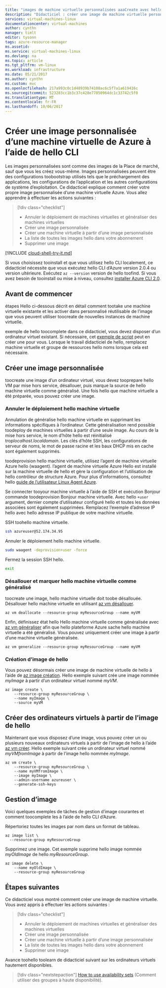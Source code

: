 ```yaml
---
title: "images de machine virtuelle personnalisées aaaCreate avec hello CLI d’Azure | Documents Microsoft"
description: "Didacticiel : créer une image de machine virtuelle personnalisée à l’aide de hello CLI d’Azure."
services: virtual-machines-linux
documentationcenter: virtual-machines
author: cynthn
manager: timlt
editor: tysonn
tags: azure-resource-manager
ms.assetid: 
ms.service: virtual-machines-linux
ms.devlang: na
ms.topic: article
ms.tgt_pltfrm: vm-linux
ms.workload: infrastructure
ms.date: 05/21/2017
ms.author: cynthn
ms.custom: mvc
ms.openlocfilehash: 217a993c0c1d48939b74108ac6c5f7a1a619416c
ms.sourcegitcommit: 523283cc1b3c37c428e77850964dc1c33742c5f0
ms.translationtype: MT
ms.contentlocale: fr-FR
ms.lasthandoff: 10/06/2017
---
```

# <a name="create-a-custom-image-of-an-azure-vm-using-hello-cli"></a>Créer une image personnalisée d’une machine virtuelle de Azure à l’aide de hello CLI

Les images personnalisées sont comme des images de la Place de marché, sauf que vous les créez vous-même. Images personnalisées peuvent être des configurations toobootstrap utilisés tels que le préchargement des applications, les configurations de l’application et les autres configurations de système d’exploitation. Ce didacticiel explique comment créer votre propre image personnalisée d’une machine virtuelle Azure. Vous allez apprendre à effectuer les actions suivantes :

> [!div class="checklist"]
> * Annuler le déploiement de machines virtuelles et généraliser des machines virtuelles
> * Créer une image personnalisée
> * Créer une machine virtuelle à partir d’une image personnalisée
> * La liste de toutes les images hello dans votre abonnement
> * Supprimer une image


[!INCLUDE [cloud-shell-try-it.md](../../../includes/cloud-shell-try-it.md)]

Si vous choisissez tooinstall et que vous utilisez hello CLI localement, ce didacticiel nécessite que vous exécutez hello CLI d’Azure version 2.0.4 ou version ultérieure. Exécutez `az --version` version de hello toofind. Si vous avez besoin de tooinstall ou mise à niveau, consultez [installer Azure CLI 2.0]( /cli/azure/install-azure-cli). 

## <a name="before-you-begin"></a>Avant de commencer

étapes Hello ci-dessous décrit en détail comment tootake une machine virtuelle existante et les activer dans personnalisé réutilisable de l’image que vous peuvent utiliser toocreate de nouvelles instances de machine virtuelle.

exemple de hello toocomplete dans ce didacticiel, vous devez disposer d’un ordinateur virtuel existant. Si nécessaire, cet [exemple de script](../scripts/virtual-machines-linux-cli-sample-create-vm-nginx.md) peut en créer une pour vous. Lorsque le travail didacticiel de hello, remplacez machine virtuelle et groupe de ressources hello noms lorsque cela est nécessaire.

## <a name="create-a-custom-image"></a>Créer une image personnalisée

toocreate une image d’un ordinateur virtuel, vous devez tooprepare hello VM par mise hors service, désallouer, puis marque la source de hello machine virtuelle comme généralisé. Une fois hello que machine virtuelle a été préparée, vous pouvez créer une image.

### <a name="deprovision-hello-vm"></a>Annuler le déploiement hello machine virtuelle 

Annulation de généralise hello machine virtuelle en supprimant les informations spécifiques à l’ordinateur. Cette généralisation rend possible toodeploy de machines virtuelles à partir d’une seule image. Au cours de la mise hors service, le nom d’hôte hello est réinitialisé trop*localhost.localdomain*. Les clés d’hôte SSH, les configurations de serveur de noms, le mot de passe racine et les baux DHCP mis en cache sont également supprimés.

toodeprovision hello machine virtuelle, utilisez l’agent de machine virtuelle Azure hello (waagent). l’agent de machine virtuelle Azure Hello est installé sur la machine virtuelle de hello et gère la configuration et l’utilisation de hello contrôleur de structure Azure. Pour plus d’informations, consultez hello [guide de l’utilisateur Linux Agent Azure](agent-user-guide.md).

Se connecter tooyour machine virtuelle à l’aide de SSH et exécution Bonjour commande toodeprovision Bonjour machine virtuelle. Avec hello `+user` argument, dernier compte d’utilisateur configuré hello et toutes les données associées sont également supprimées. Remplacez l’exemple d’adresse IP hello avec hello adresse IP publique de votre machine virtuelle.

SSH toohello machine virtuelle.
```bash
ssh azureuser@52.174.34.95
```
Annuler le déploiement hello machine virtuelle.

```bash
sudo waagent -deprovision+user -force
```
Fermez la session SSH hello.

```bash
exit
```

### <a name="deallocate-and-mark-hello-vm-as-generalized"></a>Désallouer et marquer hello machine virtuelle comme généralisé

toocreate une image, hello machine virtuelle doit toobe désallouée. Désallouer hello machine virtuelle en utilisant [az vm désallouer](/cli//azure/vm#deallocate). 
   
```azurecli-interactive 
az vm deallocate --resource-group myResourceGroup --name myVM
```

Enfin, définissez état hello Hello machine virtuelle comme généralisée avec [az vm généraliser](/cli//azure/vm#generalize) afin que hello plateforme Azure sache hello machine virtuelle a été généralisé. Vous pouvez uniquement créer une image à partir d’une machine virtuelle généralisée.
   
```azurecli-interactive 
az vm generalize --resource-group myResourceGroup --name myVM
```

### <a name="create-hello-image"></a>Création d’image de hello

Vous pouvez désormais créer une image de machine virtuelle de hello à l’aide de [az image création](/cli//azure/image#create). Hello exemple suivant crée une image nommée *myImage* à partir d’un ordinateur virtuel nommé *myVM*.
   
```azurecli-interactive 
az image create \
    --resource-group myResourceGroup \
    --name myImage \
    --source myVM
```
 
## <a name="create-vms-from-hello-image"></a>Créer des ordinateurs virtuels à partir de l’image de hello

Maintenant que vous disposez d’une image, vous pouvez créer un ou plusieurs nouveaux ordinateurs virtuels à partir de l’image de hello à l’aide [az vm créer](/cli/azure/vm#create). Hello exemple suivant crée un ordinateur virtuel nommé *myVMfromImage* à partir de l’image hello nommée *myImage*.

```azurecli-interactive 
az vm create \
    --resource-group myResourceGroup \
    --name myVMfromImage \
    --image myImage \
    --admin-username azureuser \
    --generate-ssh-keys
```

## <a name="image-management"></a>Gestion d’image 

Voici quelques exemples de tâches de gestion d’image courantes et comment toocomplete les à l’aide de hello CLI d’Azure.

Répertoriez toutes les images par nom dans un format de tableau.

```azurecli-interactive 
az image list \
  --resource-group myResourceGroup
```

Supprimez une image. Cet exemple supprime hello image nommée *myOldImage* de hello *myResourceGroup*.

```azurecli-interactive 
az image delete \
    --name myOldImage \
    --resource-group myResourceGroup
```

## <a name="next-steps"></a>Étapes suivantes

Ce didacticiel vous montré comment créer une image de machine virtuelle. Vous avez appris à effectuer les actions suivantes :

> [!div class="checklist"]
> * Annuler le déploiement de machines virtuelles et généraliser des machines virtuelles
> * Créer une image personnalisée
> * Créer une machine virtuelle à partir d’une image personnalisée
> * La liste de toutes les images hello dans votre abonnement
> * Supprimer une image

Avance toohello toolearn de didacticiel suivant sur les ordinateurs virtuels hautement disponibles.

> [!div class="nextstepaction"]
> [How to use availability sets](tutorial-availability-sets.md) (Comment utiliser des groupes à haute disponibilité).

